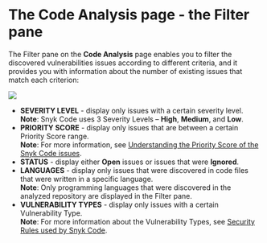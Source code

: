 # The Code Analysis page - the Filter pane

The Filter pane on the **Code Analysis** page enables you to filter the discovered vulnerabilities issues according to different criteria, and it provides you with information about the number of existing issues that match each criterion:

![](<../../../../.gitbook/assets/Snyk Code - Main UI Features - Filter.png>)

* **SEVERITY LEVEL** - display only issues with a certain severity level.\
  **Note**: Snyk Code uses 3 Severity Levels – **High**, **Medium**, and **Low**.&#x20;
* **PRIORITY SCORE** - display only issues that are between a certain Priority Score range.\
  **Note**: For more information, see [Understanding the Priority Score of the Snyk Code issues](../understanding-the-priority-score-of-the-snyk-code-issues.md).
* **STATUS** - display either **Open** issues or issues that were **Ignored**. &#x20;
* **LANGUAGES** - display only issues that were discovered in code files that were written in a specific language.\
  **Note**: Only programming languages that were discovered in the analyzed repository are displayed in the Filter pane.
* **VULNERABILITY TYPES** - display only issues with a certain Vulnerability Type.\
  **Note**: For more information about the Vulnerability Types, see [Security Rules used by Snyk Code](../../security-rules-used-by-snyk-code/).&#x20;

&#x20;
